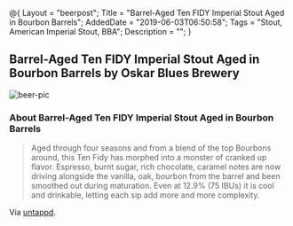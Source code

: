 @{
 Layout = "beerpost";
 Title = "Barrel-Aged Ten FIDY Imperial Stout Aged in Bourbon Barrels";
 AddedDate = "2019-06-03T06:50:58";
 Tags = "Stout, American Imperial Stout, BBA";
 Description = "";
 }
 

## Barrel-Aged Ten FIDY Imperial Stout Aged in Bourbon Barrels by Oskar Blues Brewery

![beer-pic]

### About Barrel-Aged Ten FIDY Imperial Stout Aged in Bourbon Barrels

> Aged through four seasons and from a blend of the top Bourbons around, this Ten Fidy has morphed into a monster of cranked up flavor. Espresso, burnt sugar, rich chocolate, caramel notes are now driving alongside the vanilla, oak, bourbon from the barrel and been smoothed out during maturation. Even at 12.9% (75 IBUs) it is cool and drinkable, letting each sip add more and more complexity.

Via [untappd][untappd-url].

[untappd-url]: <https://untappd.com//b/oskar-blues-brewery-barrel-aged-ten-fidy-imperial-stout-aged-in-bourbon-barrels/40890>
[beer-pic]: https://jasonpowley.com/assets/img/2019-06-03-barrel-aged-ten-fidy-imperial-stout-aged-in-bourbon-barrels.jpeg "Barrel-Aged Ten FIDY Imperial Stout Aged in Bourbon Barrels by Oskar Blues Brewery"
